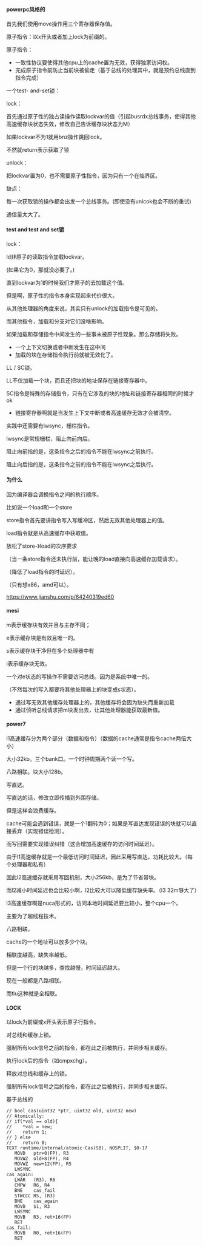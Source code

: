 #### powerpc风格的

首先我们使用move操作用三个寄存器保存值。



原子指令：以x开头或者加上lock为前缀的。

原子指令：

- 一致性协议要使得其他cpu上的cache置为无效，获得独家访问权。
- 完成原子指令前防止当前块被偷走（基于总线的处理其中，就是预约总线直到指令完成）



一个test- and-set锁：

lock：

首先通过原子性的独占读操作读取lockvar的值（引起busrdx总线事务，使得其他高速缓存块状态失效，修改自己告诉缓存块状态为M）

如果lockvar不为1就用bnz操作跳回lock。

不然就return表示获取了锁



unlock：

把lockvar置为0，也不需要原子性指令，因为只有一个在临界区。



缺点：

每一次获取锁的操作都会出发一个总线事务。(即使没有unlcok也会不断的重试)

通信量太大了。



#### test and test and set锁

lock：

ld非原子的读取指令加载lockvar。

(如果它为0，那就没必要了。)

直到lockvar为1的时候我们才原子的去加载这个值。



但是啊，原子性的指令本身实现起来代价很大。

从其他处理器的角度来说，其实只有unlock的加载指令是可见的。

而其他指令，加载和分支对它们没啥影响。



如果加载和存储指令中间发生的一些事未被原子性现象。那么存储将失败。

- 一个上下文切换或者中断发生在这中间
- 加载的块在存储指令执行前就被无效化了。



LL / SC锁。

LL不仅加载一个块，而且还把块的地址保存在链接寄存器中。

SC指令是特殊的存储指令，只有在它涉及的块的地址和链接寄存器相同的时候才ok



- 链接寄存器啊就是当发生上下文中断或者高速缓存无效才会被清空。



实践中还需要有lwsync，栅栏指令。

lwsync是常规栅栏，阻止向前向后。

阻止向前指的是，这条指令之后的指令不能在lwsync之前执行。

阻止向后指的是，这条指令之前的指令不能在lwsync之后执行。



#### 为什么

因为编译器会调换指令之间的执行顺序。



比如说一个load和一个store



store指令首先要讲指令写入写缓冲区，然后无效其他处理器上的值。

load指令就是从高速缓存中获取值。



放松了store-》load的次序要求

（当一条store指令还未执行前，能让晚的load直接向高速缓存加载请求）。

（降低了load指令的时延迟）。

（只有想x86，amd可以）。



https://www.jianshu.com/p/64240319ed60

#### mesi

m表示缓存块有效并且与主存不同；

e表示缓存块是有效且唯一的。

s表示缓存块干净但在多个处理器中有

i表示缓存块无效。



一个对e状态的写操作不需要访问总线。因为是系统中唯一的。

（不然每次的写入都要将其他处理器上的块变成s状态）。



- 通过写无效其他缓存处理器上的，其他缓存将会因为缺失而重新加载
- 通过侦听总线请求把m块发出去，让其他处理器能获取最新值。





#### power7

l1高速缓存分为两个部分（数据和指令）（数据的cache通常是指令cache两倍大小）

大小32kb。三个bank口。一个时钟周期两个读一个写。

八路相联。块大小128b。

写直达。

写直达的话，修改立即传播到外围存储。

但是这样会浪费缓存。



cache可能会遇到错误，就是一个1翻转为0；如果是写直达发现错误的块就可以直接丢弃（实现错误检测）。

而写回需要实现错误纠错（这会增加高速缓存的访问时间延迟）。



由于l1高速缓存就是一个最低访问时间延迟，因此采用写直达，功耗比较大。（每个处理器和私有）

因此l2高速缓存就采用写回机制，大小256kb，是为了节省带块。

而l2减小时间延迟也会比较小啊，l2比较大可以降低缓存缺失率。（l3 32m够大了）



l3高速缓存啊是nuca形式的，访问本地时间延迟要比较小，整个cpu一个。

主要为了超线程技术。



八路相联。

cache的一个地址可以放多少个块。

相联度越高，缺失率越低。

但是一个行的块越多，查找越慢，时间延迟越大。



现在一般都是八路相联。

而tlu这种就是全相联。

#### LOCK

以lock为前缀或x开头表示原子行指令。


对总线和缓存上锁。

强制所有lock信号之前的指令，都在此之前被执行，并同步相关缓存。

执行lock后的指令（如cmpxchg）。

释放对总线和缓存上的锁。

强制所有lock信号之后的指令，都在此之后被执行，并同步相关缓存。



基于总线的

```
// bool cas(uint32 *ptr, uint32 old, uint32 new)
// Atomically:
// if(*val == old){
//    *val = new;
//    return 1;
// } else
//    return 0;
TEXT runtime∕internal∕atomic·Cas(SB), NOSPLIT, $0-17
   MOVD   ptr+0(FP), R3
   MOVWZ  old+8(FP), R4
   MOVWZ  new+12(FP), R5
   LWSYNC
cas_again:
   LWAR   (R3), R6
   CMPW   R6, R4
   BNE    cas_fail
   STWCCC R5, (R3)
   BNE    cas_again
   MOVD   $1, R3
   LWSYNC
   MOVB   R3, ret+16(FP)
   RET
cas_fail:
   MOVB   R0, ret+16(FP)
   RET
```